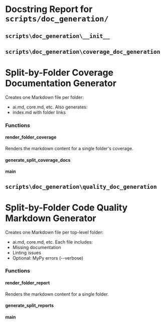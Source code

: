 # Docstring Report for `scripts/doc_generation/`


## `scripts\doc_generation\__init__`


## `scripts\doc_generation\coverage_doc_generation`


Split-by-Folder Coverage Documentation Generator
===============================================
Creates one Markdown file per folder:
- ai.md, core.md, etc.
Also generates:
- index.md with folder links


### Functions

#### render_folder_coverage

Renders the markdown content for a single folder's coverage.

#### generate_split_coverage_docs

#### main

## `scripts\doc_generation\quality_doc_generation`


Split-by-Folder Code Quality Markdown Generator
===============================================
Creates one Markdown file per top-level folder:
- ai.md, core.md, etc.
Each file includes:
- Missing documentation
- Linting issues
- Optional: MyPy errors (--verbose)


### Functions

#### render_folder_report

Renders the markdown content for a single folder.

#### generate_split_reports

#### main
